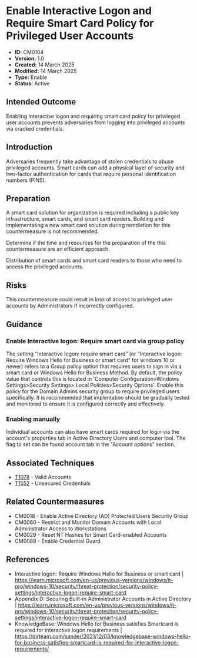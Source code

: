# Enable Interactive Logon and Require Smart Card Policy for Privileged User Accounts

* **ID:** CM0104
* **Version:** 1.0
* **Created:** 14 March 2025
* **Modified:** 14 March 2025
* **Type:** Enable
* **Status:** Active

## Intended Outcome

Enabling Interactive logon and requiring smart card policy for privileged user accounts prevents adversaries from logging into privileged accounts via cracked credentials.

## Introduction

Adversaries frequently take advantage of stolen credentials to abuse privileged accounts. Smart cards can add a physical layer of security and two-factor authentication for cards that require personal identification numbers (PINS).

## Preparation

A smart card solution for organization is required including a public key infrastructure, smart cards, and smart card readers. Building and implementating a new smart card solution during remdiation for this countermeasure is not recommended.

Determine if the time and resources for the preparation of the this countermeasure are an efficient approach.

Distribution of smart cards and smart card readers to those who need to access the privileged accounts.

## Risks

This countermeasure could result in loss of access to privleged user accounts by Administrators if incorrectly configured.

## Guidance

### Enable Interactive logon: Require smart card via group policy

The setting “Interactive logon: require smart card” (or "Interactive logon: Require Windows Hello for Business or smart card" for windows 10 or newer) refers to a Group policy option that requires users to sign in via a smart card or Windows Hello for Business Method. By default, the policy value that controls this is located in 'Computer Configuration>Windows Settings>Security Settings> Local Policies>Security Options'. Enable this policy for the Domain Admins security group to require privileged users specifically. It is recommended that implentation should be gradually tested and monitored to ensure it is configured correctly and effectively.

### Enabling manually

Individual accounts can also have smart cards required for login via the account's properties tab in Active Directory Users and computer tool. The flag to set can be found account tab in the "Account options" section.


## Associated Techniques

-   [T1078](https://attack.mitre.org/techniques/T1078/) - Valid Accounts
-   [T1552](https://attack.mitre.org/techniques/T1552/) - Unsecured Credentials

## Related Countermeasures

- CM0018 - Enable Active Directory (AD) Protected Users Security Group
- CM0060 - Restrict and Monitor Domain Accounts with Local Administrator Access to Workstations
- CM0029 - Reset NT Hashes for Smart Card-enabled Accounts
- CM0088 - Enable Credential Guard

## References

-   Interactive logon: Require Windows Hello for Business or smart card | <https://learn.microsoft.com/en-us/previous-versions/windows/it-pro/windows-10/security/threat-protection/security-policy-settings/interactive-logon-require-smart-card>
-   Appendix D: Securing Built-in Administrator Accounts in Active Directory | <https://learn.microsoft.com/en-us/previous-versions/windows/it-pro/windows-10/security/threat-protection/security-policy-settings/interactive-logon-require-smart-card>
-   KnowledgeBase: Windows Hello for Business satisfies Smartcard is required for interactive logon requirements | <https://dirteam.com/sander/2021/12/03/knowledgebase-windows-hello-for-business-satisfies-smartcard-is-required-for-interactive-logon-requirements/>